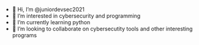 - 👋 Hi, I’m @juniordevsec2021
- 👀 I’m interested in cybersecurity and programming
- 🌱 I’m currently learning python
- 💞️ I’m looking to collaborate on cybersecutity tools and other interesting programs

<!---
juniordevsec2021/juniordevsec2021 is a ✨ special ✨ repository because its `README.md` (this file) appears on your GitHub profile.
You can click the Preview link to take a look at your changes.
--->
